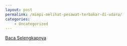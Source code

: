 ```yaml
---
layout: post
permalink: /mimpi-melihat-pesawat-terbakar-di-udara/
categories:
    - Uncategorized
---
```


[Baca Selengkapnya](/04)